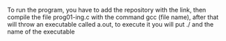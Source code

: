 To run the program, you have to add the repository with the link, then
compile the file prog01-ing.c with the command gcc (file name), after
that will throw an executable called a.out, to execute it you will put ./ and the name
of the executable
